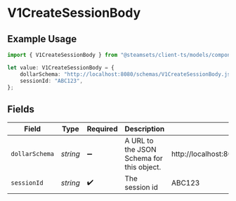 # V1CreateSessionBody

## Example Usage

```typescript
import { V1CreateSessionBody } from "@steamsets/client-ts/models/components";

let value: V1CreateSessionBody = {
    dollarSchema: "http://localhost:8080/schemas/V1CreateSessionBody.json",
    sessionId: "ABC123",
};
```

## Fields

| Field                                                  | Type                                                   | Required                                               | Description                                            | Example                                                |
| ------------------------------------------------------ | ------------------------------------------------------ | ------------------------------------------------------ | ------------------------------------------------------ | ------------------------------------------------------ |
| `dollarSchema`                                         | *string*                                               | :heavy_minus_sign:                                     | A URL to the JSON Schema for this object.              | http://localhost:8080/schemas/V1CreateSessionBody.json |
| `sessionId`                                            | *string*                                               | :heavy_check_mark:                                     | The session id                                         | ABC123                                                 |